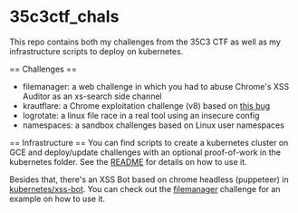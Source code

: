 # 35c3ctf_chals

This repo contains both my challenges from the 35C3 CTF as well as my infrastructure scripts to deploy on kubernetes.

== Challenges ==
* filemanager: a web challenge in which you had to abuse Chrome's XSS Auditor as an xs-search side channel
* krautflare: a Chrome exploitation challenge (v8) based on [this bug](https://bugs.chromium.org/p/project-zero/issues/detail?id=1710)
* logrotate: a linux file race in a real tool using an insecure config
* namespaces: a sandbox challenges based on Linux user namespaces

== Infrastructure ==
You can find scripts to create a kubernetes cluster on GCE and deploy/update challenges with an optional proof-of-work in the kubernetes folder. See the [README](kubernetes/README.md) for details on how to use it.

Besides that, there's an XSS Bot based on chrome headless (puppeteer) in [kubernetes/xss-bot](kubernetes/xss-bot). You can check out the [filemanager](filemanager) challenge for an example on how to use it.
